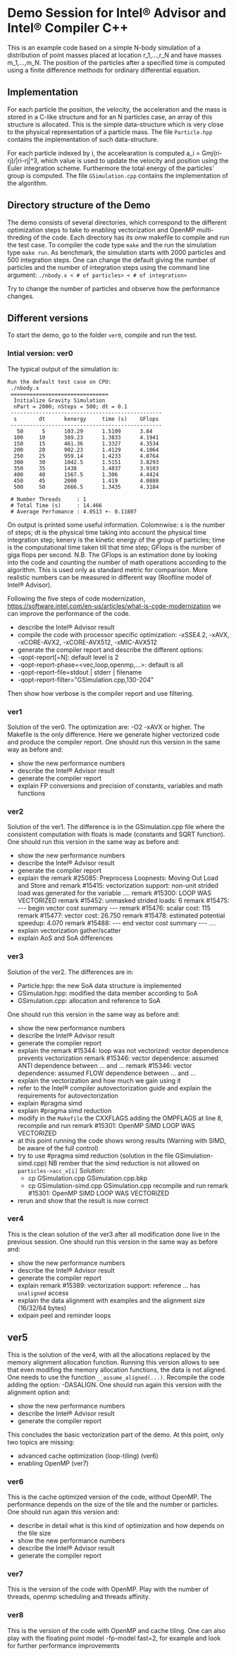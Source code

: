 # Demo Session for Intel® Advisor and Intel® Compiler C++
This is an example code based on a simple N-body simulation of a distribution of point masses placed
at location r_1,...,r_N and have masses m_1,...,m_N. The position of the particles after a specified
time is computed using a finite difference methods for ordinary differential equation.

## Implementation
For each particle the position, the velocity, the acceleration and the mass is stored in a C-like
structure and for an N particles case, an array of this structure is allocated. This is the 
simple data-structure which is very close to the physical representation of a particle mass.
The file `Particle.hpp` contains the implementation of such data-structure.

For each particle indexed by i, the accelearation is computed a_i = G*mj*(ri-rj)/|ri-rj|^3, which 
value is used to update the velocity and position using the Euler integration scheme.
Furthermore the total energy of the particles' group is computed.
The file `GSimulation.cpp` contains the implementation of the algorithm.

## Directory structure of the Demo
The demo consists of several directories, which correspond to the different
optimization steps to take to enabling vectorization and OpenMP multi-threding of the code.
Each directory has its onw makefile to compile and run the test case.
To compiler the code type `make` and the run the simulation type `make run`.
As benchmark, the simulation starts with 2000 particles and 500 integration steps. One can
change the default giving the number of particles and the number of integration steps using
the command line argument:
`./nbody.x < # of particles> < # of integration>`

Try to change the number of particles and observe how the performance changes.

## Different versions
To start the demo, go to the folder `ver0`, compile and run the test.

### Intial version: ver0
The typical output of the simulation is:
```
Run the default test case on CPU: 
 ./nbody.x 
 ===============================
  Initialize Gravity Simulation
  nPart = 2000; nSteps = 500; dt = 0.1
 ------------------------------------------------
  s       dt      kenergy     time (s)    GFlops      
 ------------------------------------------------
   50      5      103.29      1.5109      3.84        
  100     10      389.23      1.3833      4.1941      
  150     15      461.36      1.3327      4.3534      
  200     20      902.23      1.4129      4.1064      
  250     25      959.14      1.4233      4.0764      
  300     30      1042.5      1.5151      3.8293      
  350     35      1438        1.4837      3.9103      
  400     40      1567.5      1.306       4.4424      
  450     45      2000        1.419       4.0888      
  500     50      2666.5      1.3435      4.3184         

 # Number Threads     : 1
 # Total Time (s)     : 14.466
 # Average Perfomance : 4.0513 +- 0.11807
```

On output is printed some useful information. Colomnwise: s is the
number of steps; dt is the physical time taking into account the physical
time integration step; kenery is the kinetic energy of the group of particles;
time is the computational time taken till that time step; GFlops is the
number of giga flops per second. 
N.B. The GFlops is an estimation done by looking into the code and counting
the number of math operations according to the algorithm. This is used only
as standard metric for comparison. More realistic numbers can be measured
in different way (Roofline model of Intel® Advisor).

Following the five steps of code modernization, 
https://software.intel.com/en-us/articles/what-is-code-modernization
we can improve the performance of the code.

- describe the Intel® Advisor result
- compile the code with processor specific optimization: -xSSE4.2, -xAVX, -xCORE-AVX2, -xCORE-AVX512, -xMIC-AVX512
- generate the compiler report and describe the different options: 
-  -qopt-report[=N]: default level is 2
-  -qopt-report-phase=<vec,loop,openmp,...>: default is all
-  -qopt-report-file=stdout | stderr | filename
-  -qopt-report-filter="GSimulation.cpp,130-204"

Then show how verbose is the compiler report and use filtering.

### ver1 
Solution of the ver0. The optimization are: -O2 -xAVX or higher. 
The Makefile is the only difference. Here we generate higher vectorized code and
produce the compiler report.
One should run this version in the same way as before and:
- show the new performance numbers
- describe the Intel® Advisor result
- generate the compiler report
- explain FP conversions and precision of constants, variables and math functions

### ver2
Solution of the ver1. The difference is in the GSimulation.cpp file where the consistent
computation with floats is made (constants and SQRT function).
One should run this version in the same way as before and:
- show the new performance numbers
- describe the Intel® Advisor result
- generate the compiler report
- explain the remark #25085: Preprocess Loopnests: Moving Out Load and Store and 
  remark #15415: vectorization support: non-unit strided load was generated for the variable
  ....
  remark #15300: LOOP WAS VECTORIZED
  remark #15452: unmasked strided loads: 6 
  remark #15475: --- begin vector cost summary ---
  remark #15476: scalar cost: 115 
  remark #15477: vector cost: 26.750 
  remark #15478: estimated potential speedup: 4.070 
  remark #15488: --- end vector cost summary ---
  ....
- explain vectorization gather/scatter
- explain AoS and SoA differences

### ver3
Solution of the ver2. The differences are in:
- Particle.hpp: the new SoA data structure is implemented
- GSimulation.hpp: modified the data member according to SoA
- GSimulation.cpp: allocation and reference to SoA

One should run this version in the same way as before and:
- show the new performance numbers
- describe the Intel® Advisor result
- generate the compiler report
- explain the remark #15344: loop was not vectorized: vector dependence prevents vectorization
  remark #15346: vector dependence: assumed ANTI dependence between ... and ...
  remark #15346: vector dependence: assumed FLOW dependence between ... and ...
- explain the vectorization and how much we gain using it
- refer to the Intel® compiler autovectorization guide and explain the requirements
  for autovectorization
- explain #pragma simd
- explain #pragma simd reduction
- modify in the `Makefile` the CXXFLAGS adding the OMPFLAGS at line 8, recompile and run
  remark #15301: OpenMP SIMD LOOP WAS VECTORIZED
- at this point running the code shows wrong results (Warning with SIMD, be aware of the full control)
- try to use #pragma simd reduction (solution in the file GSimulation-simd.cpp)
  NB rember that the simd reduction is not allowed on `particles->acc_x[i]`
  Solution: 
    - cp GSimulation.cpp GSimulation.cpp.bkp
    - cp GSimulation-simd.cpp GSimulation.cpp
  recompile and run
  remark #15301: OpenMP SIMD LOOP WAS VECTORIZED
- rerun and show that the result is now correct

### ver4
This is the clean solution of the ver3 after all modification done live in the
previous session.
One should run this version in the same way as before and:
- show the new performance numbers
- describe the Intel® Advisor result
- generate the compiler report
- explain remark #15389: vectorization support: reference ... has `unaligned` access 
- explain the data alignment with examples and the alignment size (16/32/64 bytes)
- exlpain peel and reminder loops

## ver5
This is the solution of the ver4, with all the allocations replaced by the memory
alignment allocation function.
Running this version allows to see that even modifing the memory allocation functions,
the data is not aligned. One needs to use the function `__assume_aligned(...)`.
Recompile the code adding the option: -DASALIGN.
One should run again this version with the alignment option and:
- show the new performance numbers
- describe the Intel® Advisor result
- generate the compiler report

This concludes the basic vectorization part of the demo.
At this point, only two topics are missing:
- advanced cache optimization (loop-tiling) (ver6)
- enabling OpenMP (ver7)

### ver6
This is the cache optimized version of the code, without OpenMP.
The performance depends on the size of the tile and the number or particles.
One should run again this version and:
- describe in detail what is this kind of optimization and how depends on the tile size
- show the new performance numbers
- describe the Intel® Advisor result
- generate the compiler report

### ver7
This is the version of the code with OpenMP. Play with the number of threads,
openmp scheduling and threads affinity.

### ver8
This is the version of the code with OpenMP and cache tiling.
One can also play with the floating point model -fp-model fast=2, for example and
look for further performance improvements
